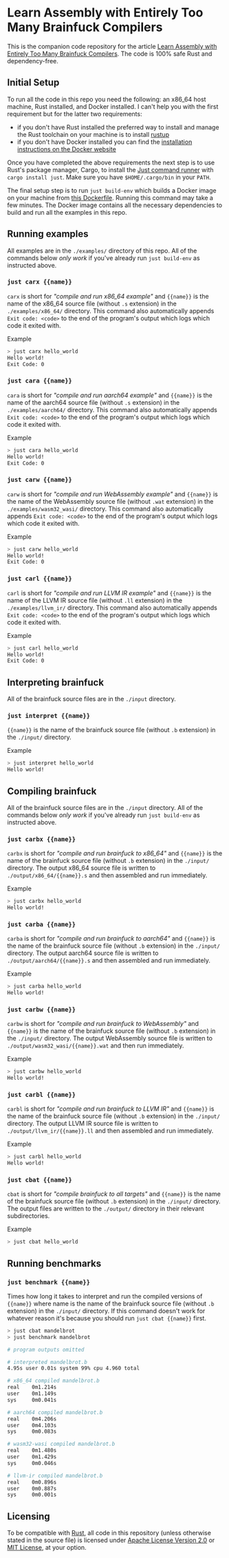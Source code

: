 # Learn Assembly with Entirely Too Many Brainfuck Compilers

This is the companion code repository for the article [Learn Assembly with Entirely Too Many Brainfuck Compilers](https://github.com/pretzelhammer/rust-blog/blob/master/posts/too-many-brainfuck-compilers.md). The code is 100% safe Rust and dependency-free.



## Initial Setup

To run all the code in this repo you need the following: an x86_64 host machine, Rust installed, and Docker installed. I can't help you with the first requirement but for the latter two requirements:
- if you don't have Rust installed the preferred way to install and manage the Rust toolchain on your machine is to install [rustup](https://rustup.rs/)
- if you don't have Docker installed you can find the [installation instructions on the Docker website](https://docs.docker.com/get-docker/)

Once you have completed the above requirements the next step is to use Rust's package manager, Cargo, to install the [Just command runner](https://github.com/casey/just) with `cargo install just`. Make sure you have `$HOME/.cargo/bin` in your `PATH`.

The final setup step is to run `just build-env` which builds a Docker image on your machine from [this Dockerfile](). Running this command may take a few minutes. The Docker image contains all the necessary dependencies to build and run all the examples in this repo.



## Running examples

All examples are in the `./examples/` directory of this repo. All of the commands below _only work_ if you've already run `just build-env` as instructed above.

### `just carx {{name}}`

`carx` is short for *"compile and run x86_64 example"* and `{{name}}` is the name of the x86_64 source file (without `.s` extension) in the `./examples/x86_64/` directory. This command also automatically appends `Exit code: <code>` to the end of the program's output which logs which code it exited with.

Example

```sh
> just carx hello_world
Hello world!
Exit Code: 0
```

### `just cara {{name}}`

`cara` is short for *"compile and run aarch64 example"* and `{{name}}` is the name of the aarch64 source file (without `.s` extension) in the `./examples/aarch64/` directory. This command also automatically appends `Exit code: <code>` to the end of the program's output which logs which code it exited with.

Example

```sh
> just cara hello_world
Hello world!
Exit Code: 0
```

### `just carw {{name}}`

`carw` is short for *"compile and run WebAssembly example"* and `{{name}}` is the name of the WebAssembly source file (without `.wat` extension) in the `./examples/wasm32_wasi/` directory. This command also automatically appends `Exit code: <code>` to the end of the program's output which logs which code it exited with.

Example

```sh
> just carw hello_world
Hello world!
Exit Code: 0
```

### `just carl {{name}}`

`carl` is short for *"compile and run LLVM IR example"* and `{{name}}` is the name of the LLVM IR source file (without `.ll` extension) in the `./examples/llvm_ir/` directory. This command also automatically appends `Exit code: <code>` to the end of the program's output which logs which code it exited with.

Example

```sh
> just carl hello_world
Hello world!
Exit Code: 0
```



## Interpreting brainfuck

All of the brainfuck source files are in the `./input` directory.

### `just interpret {{name}}`

`{{name}}` is the name of the brainfuck source file (without `.b` extension) in the `./input/` directory.

Example

```sh
> just interpret hello_world
Hello world!
```



## Compiling brainfuck

All of the brainfuck source files are in the `./input` directory. All of the commands below _only work_ if you've already run `just build-env` as instructed above.

### `just carbx {{name}}`

`carbx` is short for *"compile and run brainfuck to x86_64"* and `{{name}}` is the name of the brainfuck source file (without `.b` extension) in the `./input/` directory. The output x86_64 source file is written to `./output/x86_64/{{name}}.s` and then assembled and run immediately.

Example

```sh
> just carbx hello_world
Hello world!
```

### `just carba {{name}}`

`carba` is short for *"compile and run brainfuck to aarch64"* and `{{name}}` is the name of the brainfuck source file (without `.b` extension) in the `./input/` directory. The output aarch64 source file is written to `./output/aarch64/{{name}}.s` and then assembled and run immediately.

Example

```sh
> just carba hello_world
Hello world!
```

### `just carbw {{name}}`

`carbw` is short for *"compile and run brainfuck to WebAssembly"* and `{{name}}` is the name of the brainfuck source file (without `.b` extension) in the `./input/` directory. The output WebAssembly source file is written to `./output/wasm32_wasi/{{name}}.wat` and then run immediately.

Example

```sh
> just carbw hello_world
Hello world!
```

### `just carbl {{name}}`

`carbl` is short for *"compile and run brainfuck to LLVM IR"* and `{{name}}` is the name of the brainfuck source file (without `.b` extension) in the `./input/` directory. The output LLVM IR source file is written to `./output/llvm_ir/{{name}}.ll` and then assembled and run immediately.

Example

```sh
> just carbl hello_world
Hello world!
```

### `just cbat {{name}}`

`cbat` is short for *"compile brainfuck to all targets"* and `{{name}}` is the name of the brainfuck source file (without `.b` extension) in the `./input/` directory. The output files are written to the `./output/` directory in their relevant subdirectories.

Example

```sh
> just cbat hello_world
```



## Running benchmarks

### `just benchmark {{name}}`

Times how long it takes to interpret and run the compiled versions of `{{name}}` where name is the name of the brainfuck source file (without `.b` extension) in the `./input/` directory. If this command doesn't work for whatever reason it's because you should run `just cbat {{name}}` first.

```sh
> just cbat mandelbrot
> just benchmark mandelbrot

# program outputs omitted

# interpreted mandelbrot.b
4.95s user 0.01s system 99% cpu 4.960 total

# x86_64 compiled mandelbrot.b
real    0m1.214s
user    0m1.149s
sys     0m0.041s

# aarch64 compiled mandelbrot.b
real    0m4.206s
user    0m4.103s
sys     0m0.083s

# wasm32-wasi compiled mandelbrot.b
real    0m1.480s
user    0m1.429s
sys     0m0.046s

# llvm-ir compiled mandelbrot.b
real    0m0.896s
user    0m0.887s
sys     0m0.001s
```



## Licensing

To be compatible with [Rust](https://github.com/rust-lang/rust), all code in this repository (unless otherwise stated in the source file) is licensed under [Apache License Version 2.0](./license-apache) or [MIT License](./license-mit), at your option.
